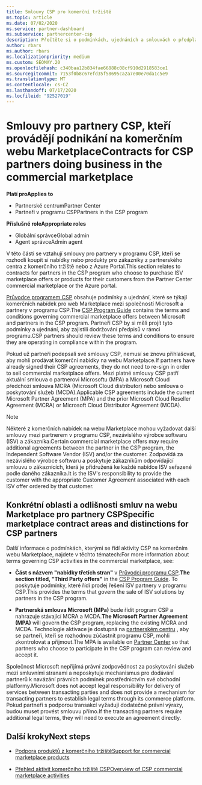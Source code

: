 ```yaml
---
title: Smlouvy CSP pro komerční tržiště
ms.topic: article
ms.date: 07/02/2020
ms.service: partner-dashboard
ms.subservice: partnercenter-csp
description: Přečtěte si o podmínkách, ujednáních a smlouvách o předplatných pro produkty ISV třetích stran zakoupené partnery CSP na komerčním tržišti.
author: rbars
ms.author: rbars
ms.localizationpriority: medium
ms.custom: SEOMAY.20
ms.openlocfilehash: c340baa12b834fae66888c08cf910d2918583ce1
ms.sourcegitcommit: 7153f0b8c67efd35f58695ca2a7e00e70da1c5e9
ms.translationtype: MT
ms.contentlocale: cs-CZ
ms.lasthandoff: 07/17/2020
ms.locfileid: "92527019"
---
```

# <a name="contracts-for-csp-partners-doing-business-in-the-commercial-marketplace"></a><span data-ttu-id="517ad-103">Smlouvy pro partnery CSP, kteří provádějí podnikání na komerčním webu Marketplace</span><span class="sxs-lookup"><span data-stu-id="517ad-103">Contracts for CSP partners doing business in the commercial marketplace</span></span>

<span data-ttu-id="517ad-104">**Platí pro**</span><span class="sxs-lookup"><span data-stu-id="517ad-104">**Applies to**</span></span>

- <span data-ttu-id="517ad-105">Partnerské centrum</span><span class="sxs-lookup"><span data-stu-id="517ad-105">Partner Center</span></span>
- <span data-ttu-id="517ad-106">Partneři v programu CSP</span><span class="sxs-lookup"><span data-stu-id="517ad-106">Partners in the CSP program</span></span>

<span data-ttu-id="517ad-107">**Příslušné role**</span><span class="sxs-lookup"><span data-stu-id="517ad-107">**Appropriate roles**</span></span>

- <span data-ttu-id="517ad-108">Globální správce</span><span class="sxs-lookup"><span data-stu-id="517ad-108">Global admin</span></span>
- <span data-ttu-id="517ad-109">Agent správce</span><span class="sxs-lookup"><span data-stu-id="517ad-109">Admin agent</span></span>

<span data-ttu-id="517ad-110">V této části se vztahují smlouvy pro partnery v programu CSP, kteří se rozhodli koupit si nabídky nebo produkty pro zákazníky z partnerského centra z komerčního tržiště nebo z Azure Portal.</span><span class="sxs-lookup"><span data-stu-id="517ad-110">This section relates to contracts for partners in the CSP program who choose to purchase ISV marketplace offers or products for their customers from the Partner Center commercial marketplace or the Azure portal.</span></span>

<span data-ttu-id="517ad-111">[Průvodce programem CSP](https://go.microsoft.com/fwlink/p/?LinkId=617100) obsahuje podmínky a ujednání, které se týkají komerčních nabídek pro web Marketplace mezi společností Microsoft a partnery v programu CSP.</span><span class="sxs-lookup"><span data-stu-id="517ad-111">The [CSP Program Guide](https://go.microsoft.com/fwlink/p/?LinkId=617100) contains the terms and conditions governing commercial marketplace offers between Microsoft and partners in the CSP program.</span></span> <span data-ttu-id="517ad-112">Partneři CSP by si měli projít tyto podmínky a ujednání, aby zajistili dodržování předpisů v rámci programu.</span><span class="sxs-lookup"><span data-stu-id="517ad-112">CSP partners should review these terms and conditions to ensure they are operating in compliance within the program.</span></span>  

<span data-ttu-id="517ad-113">Pokud už partneři podepsali své smlouvy CSP, nemusí se znovu přihlašovat, aby mohli prodávat komerční nabídky na webu Marketplace.</span><span class="sxs-lookup"><span data-stu-id="517ad-113">If partners have already signed their CSP agreements, they do not need to re-sign in order to sell commercial marketplace offers.</span></span> <span data-ttu-id="517ad-114">Mezi platné smlouvy CSP patří aktuální smlouva o partnerovi Microsoftu (MPA) a Microsoft Cloud předchozí smlouva MCRA (Microsoft Cloud distributor) nebo smlouva o poskytování služeb (MCDA).</span><span class="sxs-lookup"><span data-stu-id="517ad-114">Applicable CSP agreements include the current Microsoft Partner Agreement (MPA) and the prior Microsoft Cloud Reseller Agreement (MCRA) or Microsoft Cloud Distributor Agreement (MCDA).</span></span>

>[!NOTE]
> <span data-ttu-id="517ad-115">Některé z komerčních nabídek na webu Marketplace mohou vyžadovat další smlouvy mezi partnerem v programu CSP, nezávislého výrobce softwaru (ISV) a zákazníka.</span><span class="sxs-lookup"><span data-stu-id="517ad-115">Certain commercial marketplace offers may require additional agreements between the partner in the CSP program, the Independent Software Vendor (ISV) and/or the customer.</span></span> <span data-ttu-id="517ad-116">Zodpovídá za nezávislého výrobce softwaru a poskytuje zákazníkům odpovídající smlouvu o zákaznících, která je přidružená ke každé nabídce ISV seřazené podle daného zákazníka.</span><span class="sxs-lookup"><span data-stu-id="517ad-116">It is the ISV's responsibility to provide the customer with the appropriate Customer Agreement associated with each ISV offer ordered by that customer.</span></span>

## <a name="specific-marketplace-contract-areas-and-distinctions-for-csp-partners"></a><span data-ttu-id="517ad-117">Konkrétní oblasti a odlišnosti smluv na webu Marketplace pro partnery CSP</span><span class="sxs-lookup"><span data-stu-id="517ad-117">Specific marketplace contract areas and distinctions for CSP partners</span></span>

<span data-ttu-id="517ad-118">Další informace o podmínkách, kterými se řídí aktivity CSP na komerčním webu Marketplace, najdete v těchto tématech:</span><span class="sxs-lookup"><span data-stu-id="517ad-118">For more information about terms governing CSP activities in the commercial marketplace, see:</span></span>

- <span data-ttu-id="517ad-119">**Část s názvem "nabídky třetích stran"** v [Průvodci programu CSP](https://go.microsoft.com/fwlink/p/?LinkId=617100).</span><span class="sxs-lookup"><span data-stu-id="517ad-119">**The section titled, "Third Party offers"** in the [CSP Program Guide](https://go.microsoft.com/fwlink/p/?LinkId=617100).</span></span> <span data-ttu-id="517ad-120">To poskytuje podmínky, které řídí prodej řešení ISV partnery v programu CSP.</span><span class="sxs-lookup"><span data-stu-id="517ad-120">This provides the terms that govern the sale of ISV solutions by partners in the CSP program.</span></span>

- <span data-ttu-id="517ad-121">**Partnerská smlouva Microsoft (MPa)** bude řídit program CSP a nahrazuje stávající MCRA a MCDA.</span><span class="sxs-lookup"><span data-stu-id="517ad-121">**The Microsoft Partner Agreement (MPA)** will govern the CSP program, replacing the existing MCRA and MCDA.</span></span> <span data-ttu-id="517ad-122">Technologie aktivace je dostupná na [partnerském centru](https://partner.microsoft.com/pcv/dashboard/overview) , aby se partneři, kteří se rozhodnou zúčastnit programu CSP, mohli zkontrolovat a přijmout.</span><span class="sxs-lookup"><span data-stu-id="517ad-122">The MPA is available on [Partner Center](https://partner.microsoft.com/pcv/dashboard/overview) so that partners who choose to participate in the CSP program can review and accept it.</span></span>
  
<span data-ttu-id="517ad-123">Společnost Microsoft nepřijímá právní zodpovědnost za poskytování služeb mezi smluvními stranami a neposkytuje mechanismus pro dodávání partnerů k navázání právních podmínek prostřednictvím své obchodní platformy.</span><span class="sxs-lookup"><span data-stu-id="517ad-123">Microsoft does not accept legal responsibility for delivery of services between transacting parties and does not provide a mechanism for transacting partners to establish legal terms through its commerce platform.</span></span> <span data-ttu-id="517ad-124">Pokud partneři s podporou transakcí vyžadují dodatečné právní výrazy, budou muset provést smlouvu přímo.</span><span class="sxs-lookup"><span data-stu-id="517ad-124">If the transacting partners require additional legal terms, they will need to execute an agreement directly.</span></span>

## <a name="next-steps"></a><span data-ttu-id="517ad-125">Další kroky</span><span class="sxs-lookup"><span data-stu-id="517ad-125">Next steps</span></span>

- [<span data-ttu-id="517ad-126">Podpora produktů z komerčního tržiště</span><span class="sxs-lookup"><span data-stu-id="517ad-126">Support for commercial marketplace products</span></span>](csp-commercial-marketplace-support.md)

- [<span data-ttu-id="517ad-127">Přehled aktivit komerčního tržiště CSP</span><span class="sxs-lookup"><span data-stu-id="517ad-127">Overview of CSP commercial marketplace activities</span></span>](csp-commercial-marketplace-overview.md)
